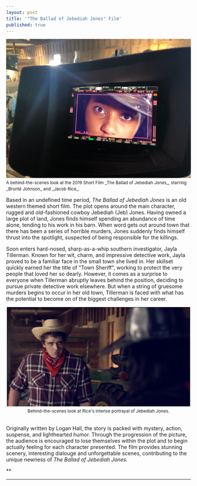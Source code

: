 ```yaml
---
layout: post
title: '"The Ballad of Jebediah Jones" Film'
published: true
---
```


<img src="/FilmJJ.jpg" alt="A behind the scenes look at the FILM" />


<small>
  A behind-the-scenes look at the 2019 Short Film _The Ballad of Jebediah Jones_, starring _Brontë Johnson_ and _Jacob Rice_. 
</small>

Based in an undefined time period, _The Ballad of Jebediah Jones_ is an old western themed short film. The plot opens around the main character, rugged and old-fashioned cowboy Jebediah (Jeb) Jones. Having owned a large plot of land, Jones finds himself spending an abundance of time alone, tending to his work in his barn. When word gets out around town that there has been a series of horrible murders, Jones suddenly finds himself thrust into the spotlight, suspected of being responsible for the killings.

Soon enters hard-nosed, sharp-as-a-whip southern investigator, Jayla Tillerman. Known for her wit, charm, and impressive detective work, Jayla proved to be a familiar face in the small town she lived in. Her skillset quickly earned her the title of "Town Sheriff", working to protect the very people that loved her so dearly. However, it comes as a surprise to everyone when Tillerman abruptly leaves behind the position, deciding to pursue private detective work elsewhere. But when a string of gruesome murders begins to occur in her old town, Tillerman is faced with what has the potential to become on of the biggest challenges in her career. 

<center>
<img src="/JacobStaring.jpg" alt="An behind the scenes look at Jacob or Jeb." height="270" width="500" />
<small>
  Behind-the-scenes look at Rice's intense portrayal of Jebediah Jones.
</small>
</center>

<br>

Originally written by Logan Hall, the story is packed with mystery, action, suspense, and lighthearted humor. Through the progression of the picture, the audience is encouraged to lose themselves within the plot and to begin actually feeling for each character presented. The film provides stunning scenery, interesting dialouge and unforgettable scenes, contributing to the unique newness of _The Ballad of Jebediah Jones_. 

**
<br>
<hr>
